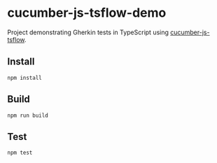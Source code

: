 # cucumber-js-tsflow-demo
Project demonstrating Gherkin tests in TypeScript using [cucumber-js-tsflow](https://github.com/timjroberts/cucumber-js-tsflow).

## Install
```
npm install
```

## Build
```
npm run build
```

## Test
```
npm test
```
